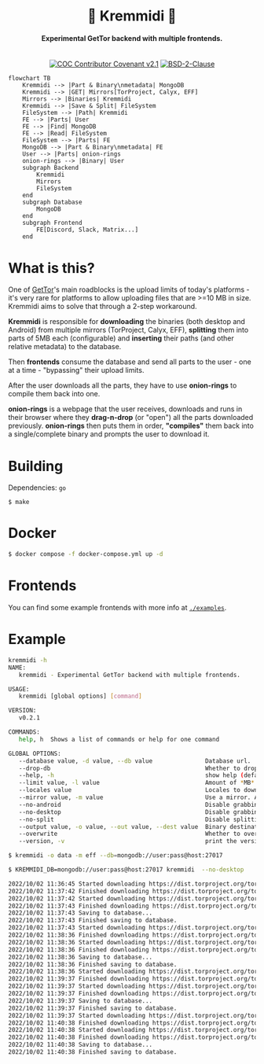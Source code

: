 <h1 align="center">🧅 Kremmidi 🧅</h1>
<h4 align="center">Experimental GetTor backend with multiple frontends.</h4>
<p align="center">
  <br />
    <a href="./CODE_OF_CONDUCT.md"><img src="https://img.shields.io/badge/Contributor%20Covenant-v2.1-262329.svg?style=for-the-badge&labelColor=7f77bc" alt="COC Contributor Covenant v2.1" /></a>
    <a href="./LICENSE"><img src="https://img.shields.io/badge/LICENSE-BSD--2--Clause-262329.svg?style=for-the-badge&labelColor=7f77bc" alt="BSD-2-Clause" /></a>
</p>

<p align="center">

```mermaid
flowchart TB
    Kremmidi --> |Part & Binary\nmetadata| MongoDB
    Kremmidi --> |GET| Mirrors[TorProject, Calyx, EFF]
    Mirrors --> |Binaries| Kremmidi
    Kremmidi --> |Save & Split| FileSystem
    FileSystem --> |Path| Kremmidi
    FE --> |Parts| User
    FE --> |Find| MongoDB
    FE --> |Read| FileSystem
    FileSystem --> |Parts| FE
    MongoDB --> |Part & Binary\nmetadata| FE
    User --> |Parts| onion-rings
    onion-rings --> |Binary| User
    subgraph Backend
        Kremmidi
        Mirrors
        FileSystem
    end
    subgraph Database
        MongoDB
    end
    subgraph Frontend
        FE[Discord, Slack, Matrix...]
    end
```

</p>

# What is this?

One of [GetTor](https://gettor.torproject.org/)'s main roadblocks is the upload limits of today's platforms - it's very rare for platforms to allow uploading files that are >=10 MB in size. Kremmidi aims to solve that through a 2-step workaround.

**Kremmidi** is responsible for **downloading** the binaries (both desktop and Android) from multiple mirrors (TorProject, Calyx, EFF), **splitting** them into parts of 5MB each (configurable) and **inserting** their paths (and other relative metadata) to the database.

Then **frontends** consume the database and send all parts to the user - one at a time - "bypassing" their upload limits.

After the user downloads all the parts, they have to use **onion-rings** to compile them back into one.

**onion-rings** is a webpage that the user receives, downloads and runs in their browser where they **drag-n-drop** (or "open") all the parts downloaded previously. **onion-rings** then puts them in order, **"compiles"** them back into a single/complete binary and prompts the user to download it.

# Building

Dependencies: `go`

```
$ make
```

# Docker

```bash
$ docker compose -f docker-compose.yml up -d
```

# Frontends

You can find some example frontends with more info at [`./examples`](./examples/).

# Example

```bash
kremmidi -h
NAME:
   kremmidi - Experimental GetTor backend with multiple frontends.

USAGE:
   kremmidi [global options] [command]

VERSION:
   v0.2.1

COMMANDS:
   help, h  Shows a list of commands or help for one command

GLOBAL OPTIONS:
   --database value, -d value, --db value               Database url.
   --drop-db                                            Whether to drop all collections on start. (default: false)
   --help, -h                                           show help (default: false)
   --limit value, -l value                              Amount of *MB* per part. (default: 5)
   --locales value                                      Locales to download seperated by a comma or 'ALL'. (default: en-us)
   --mirror value, -m value                             Use a mirror. Available: TOR_PROJECT, EFF, CALYX (default: TOR_PROJECT)
   --no-android                                         Disable grabbing Android builds. (default: false)
   --no-desktop                                         Disable grabbing Desktop builds. (default: false)
   --no-split                                           Disable splitting binaries into parts. (default: false)
   --output value, -o value, --out value, --dest value  Binary destination. (default: ./data)
   --overwrite                                          Whether to overwrite builds if they already exist. (default: false)
   --version, -v                                        print the version (default: false)
```

```bash
$ kremmidi -o data -m eff --db=mongodb://user:pass@host:27017
```

```bash
$ KREMMIDI_DB=mongodb://user:pass@host:27017 kremmidi  --no-desktop

2022/10/02 11:36:45 Started downloading https://dist.torproject.org/torbrowser/11.5.3/tor-browser-11.5.3-android-aarch64-multi.apk
2022/10/02 11:37:42 Finished downloading https://dist.torproject.org/torbrowser/11.5.3/tor-browser-11.5.3-android-aarch64-multi.apk
2022/10/02 11:37:42 Started downloading https://dist.torproject.org/torbrowser/11.5.3/tor-browser-11.5.3-android-aarch64-multi.apk.asc
2022/10/02 11:37:43 Finished downloading https://dist.torproject.org/torbrowser/11.5.3/tor-browser-11.5.3-android-aarch64-multi.apk.asc
2022/10/02 11:37:43 Saving to database...
2022/10/02 11:37:43 Finished saving to database.
2022/10/02 11:37:43 Started downloading https://dist.torproject.org/torbrowser/11.5.3/tor-browser-11.5.3-android-armv7-multi.apk
2022/10/02 11:38:36 Finished downloading https://dist.torproject.org/torbrowser/11.5.3/tor-browser-11.5.3-android-armv7-multi.apk
2022/10/02 11:38:36 Started downloading https://dist.torproject.org/torbrowser/11.5.3/tor-browser-11.5.3-android-armv7-multi.apk.asc
2022/10/02 11:38:36 Finished downloading https://dist.torproject.org/torbrowser/11.5.3/tor-browser-11.5.3-android-armv7-multi.apk.asc
2022/10/02 11:38:36 Saving to database...
2022/10/02 11:38:36 Finished saving to database.
2022/10/02 11:38:36 Started downloading https://dist.torproject.org/torbrowser/11.5.3/tor-browser-11.5.3-android-x86_64-multi.apk
2022/10/02 11:39:37 Finished downloading https://dist.torproject.org/torbrowser/11.5.3/tor-browser-11.5.3-android-x86_64-multi.apk
2022/10/02 11:39:37 Started downloading https://dist.torproject.org/torbrowser/11.5.3/tor-browser-11.5.3-android-x86_64-multi.apk.asc
2022/10/02 11:39:37 Finished downloading https://dist.torproject.org/torbrowser/11.5.3/tor-browser-11.5.3-android-x86_64-multi.apk.asc
2022/10/02 11:39:37 Saving to database...
2022/10/02 11:39:37 Finished saving to database.
2022/10/02 11:39:37 Started downloading https://dist.torproject.org/torbrowser/11.5.3/tor-browser-11.5.3-android-x86-multi.apk
2022/10/02 11:40:38 Finished downloading https://dist.torproject.org/torbrowser/11.5.3/tor-browser-11.5.3-android-x86-multi.apk
2022/10/02 11:40:38 Started downloading https://dist.torproject.org/torbrowser/11.5.3/tor-browser-11.5.3-android-x86-multi.apk.asc
2022/10/02 11:40:38 Finished downloading https://dist.torproject.org/torbrowser/11.5.3/tor-browser-11.5.3-android-x86-multi.apk.asc
2022/10/02 11:40:38 Saving to database...
2022/10/02 11:40:38 Finished saving to database.
```
